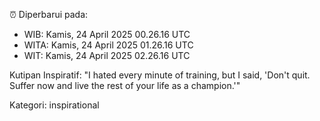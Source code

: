 ⏰ Diperbarui pada:
- WIB: Kamis, 24 April 2025 00.26.16 UTC
- WITA: Kamis, 24 April 2025 01.26.16 UTC
- WIT: Kamis, 24 April 2025 02.26.16 UTC

Kutipan Inspiratif:
"I hated every minute of training, but I said, 'Don't quit. Suffer now and live the rest of your life as a champion.'"


Kategori: inspirational

